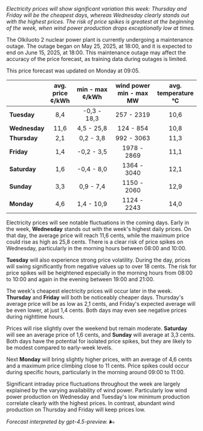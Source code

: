 *Electricity prices will show significant variation this week: Thursday and Friday will be the cheapest days, whereas Wednesday clearly stands out with the highest prices. The risk of price spikes is greatest at the beginning of the week, when wind power production drops exceptionally low at times.*

The Olkiluoto 2 nuclear power plant is currently undergoing a maintenance outage. The outage began on May 25, 2025, at 18:00, and it is expected to end on June 15, 2025, at 18:00. This maintenance outage may affect the accuracy of the price forecast, as training data during outages is limited.

This price forecast was updated on Monday at 09:05.

|              | avg.<br>price<br>¢/kWh | min - max<br>¢/kWh | wind power<br>min - max<br>MW | avg.<br>temperature<br>°C |
|:-------------|:----------------------:|:-------------------:|:-----------------------------:|:-------------------------:|
| **Tuesday**      |         8,4          |    -0,3 - 18,3     |          257 - 2319          |           10,6            |
| **Wednesday**    |         11,6         |     4,5 - 25,8     |           124 - 854          |           10,8            |
| **Thursday**     |         2,1          |     0,2 - 3,8      |          992 - 3063          |           11,3            |
| **Friday**       |         1,4          |    -0,2 - 3,5      |         1978 - 2869          |           11,1            |
| **Saturday**     |         1,6          |    -0,4 - 8,0      |         1364 - 3040          |           12,1            |
| **Sunday**       |         3,3          |     0,9 - 7,4      |         1150 - 2060          |           12,9            |
| **Monday**       |         4,6          |     1,4 - 10,9     |         1124 - 2243          |           14,0            |

Electricity prices will see notable fluctuations in the coming days. Early in the week, **Wednesday** stands out with the week's highest daily prices. On that day, the average price will reach 11,6 cents, while the maximum price could rise as high as 25,8 cents. There is a clear risk of price spikes on Wednesday, particularly in the morning hours between 08:00 and 10:00.

**Tuesday** will also experience strong price volatility. During the day, prices will swing significantly from negative values up to over 18 cents. The risk for price spikes will be heightened especially in the morning hours from 08:00 to 10:00 and again in the evening between 19:00 and 21:00.

The week's cheapest electricity prices will occur later in the week. **Thursday** and **Friday** will both be noticeably cheaper days. Thursday's average price will be as low as 2,1 cents, and Friday's expected average will be even lower, at just 1,4 cents. Both days may even see negative prices during nighttime hours.

Prices will rise slightly over the weekend but remain moderate. **Saturday** will see an average price of 1,6 cents, and **Sunday** will average at 3,3 cents. Both days have the potential for isolated price spikes, but they are likely to be modest compared to early-week levels.

Next **Monday** will bring slightly higher prices, with an average of 4,6 cents and a maximum price climbing close to 11 cents. Price spikes could occur during specific hours, particularly in the morning around 09:00 to 11:00.

Significant intraday price fluctuations throughout the week are largely explained by the varying availability of wind power. Particularly low wind power production on Wednesday and Tuesday's low minimum production correlate clearly with the highest prices. In contrast, abundant wind production on Thursday and Friday will keep prices low.

*Forecast interpreted by gpt-4.5-preview.* 🌬️
